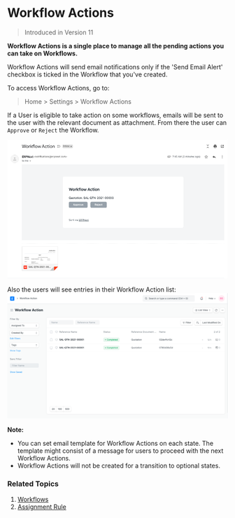 
# Workflow Actions




> 
> Introduced in Version 11
> 
> 
> 


**Workflow Actions is a single place to manage all the pending actions you can take on Workflows.**


Workflow Actions will send email notifications only if the 'Send Email Alert' checkbox is ticked in the Workflow that you've created.


To access Workflow Actions, go to:



> 
> Home > Settings > Workflow Actions
> 
> 
> 


If a User is eligible to take action on some workflows, emails will be sent to the user with the relevant document as attachment. From there the user can `Approve` or `Reject` the Workflow.


![Workflow Action Email](/files/workflow-actions-email.png)


Also the users will see entries in their Workflow Action list:
![Workflow Action List](/files/workflow-actions-list.png)


**Note:**


* You can set email template for Workflow Actions on each state. The template might consist of a message for users to proceed with the next Workflow Actions.
* Workflow Actions will not be created for a transition to optional states.


### Related Topics


1. [Workflows](/docs/en/setting-up/workflows)
2. [Assignment Rule](/docs/en/automation/assignment-rule)




